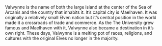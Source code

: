 <!-- TITLE: Valwynne -->
<!-- SUBTITLE: A quick summary of Valwynne -->

Valwynne is the name of both the large island at the center of the Sea of Arcanis and the country that inhabits it. It’s capital city is Maelhaven. It was originally a relatively small Elven nation but it’s central position in the world made it a crossroads of trade and commerce. As the The University grew famous and Maelhaven with it, Valwynne also became a destination in it’s own right. These days, Valwynne is a melting pot of races, religions, and cultures with the original Elves no longer in the majority.